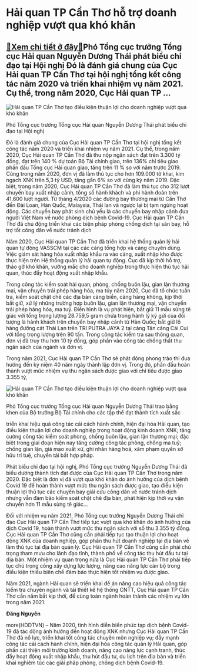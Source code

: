 Hải quan TP Cần Thơ hỗ trợ doanh nghiệp vượt qua khó khăn
=========================================================

[:gift:Xem chi tiết ở đây:gift:](https://hddtvn.com/hai-quan-tp-can-tho-ho-tro-doanh-nghiep-vuot-qua-kho-khan/)Phó Tổng cục trưởng Tổng cục Hải quan Nguyễn Dương Thái phát biểu chỉ đạo tại Hội nghị Đó là đánh giá chung của Cục Hải quan TP Cần Thơ tại hội nghị tổng kết công tác năm 2020 và triển khai nhiệm vụ năm 2021. Cụ thể, trong năm 2020, Cục Hải quan TP …
----------------------------------------------------------------------------------------------------------------------------------------------------------------------------------------------------------------------------------------------------------





![Hải quan TP Cần Thơ tạo điều kiện thuận lợi cho doanh nghiệp vượt qua khó khăn](https://hddtvn.com/wp-content/uploads/2021/01/4630_IMG_9702.jpg "Hải quan TP Cần Thơ tạo điều kiện thuận lợi cho doanh nghiệp vượt qua khó khăn")


Phó Tổng cục trưởng Tổng cục Hải quan Nguyễn Dương Thái phát biểu chỉ đạo tại Hội nghị



Đó là đánh giá chung của Cục Hải quan TP Cần Thơ tại hội nghị tổng kết công tác năm 2020 và triển khai nhiệm vụ năm 2021. Cụ thể, trong năm 2020, Cục Hải quan TP Cần Thơ đã thu nộp ngân sách đạt trên 3.300 tỷ đồng, đạt trên 140 % dự toán Bộ Tài chính giao, trên 136% chỉ tiêu giao phấn đấu Tổng cục Hải quan giao, tăng trên 11 % so với năm trước 2019. Cũng trong năm 2020, đơn vị đã làm thủ tục cho hơn 109.000 tờ khai, kim ngạch XNK trên 5,3 tỷ USD, tăng gần 6% so với cùng kỳ năm 2019. Đặc biệt, trong năm 2020, Cục Hải quan TP Cần Thơ đã làm thủ tục cho 312 lượt chuyến bay xuất nhập cảnh, tổng số hành khách và phi hành đoàn trên 41.600 lượt người. Từ tháng 4/2020 các đường bay thương mại từ Cần Thơ đến Đài Loan, Hàn Quốc, Malaysia, Thái lan và ngược lại bị tạm ngừng hoạt động. Các chuyến bay phát sinh chủ yếu là các chuyến bay nhập cảnh đưa người Việt Nam về nước phòng dịch bệnh Covid-19. Cục Hải quan TP Cần Thơ đã chủ động triển khai các biện pháp phòng chống dịch tại sân bay, hỗ trợ tốt công dân về nước tránh dịch


Năm 2020, Cục Hải quan TP Cần Thơ đã triển khai hệ thống quản lý hải quan tự động VASSCM tại các các cảng tổng hợp và cảng chuyên dùng. Việc giám sát hàng hóa xuất nhập khẩu ra vào cảng, xuất nhập kho được thực hiện trên Hệ thống quản lý hải quan tự động. Cục đã kịp thời hỗ trợ, tháo gỡ khó khăn, vướng mắc cho doanh nghiệp trong thực hiện thủ tục hải quan, thúc đẩy hoạt động xuất nhập khẩu.


Trong công tác kiểm soát hải quan, phòng, chống buôn lậu, gian lận thương mại, vận chuyển trái phép hàng hóa, ma túy năm 2020, Cục đã tổ chức tuần tra, kiểm soát chặt chẽ các địa bàn cảng biển, cảng hàng không, kịp thời bắt giữ, xử lý những trường hợp buôn lậu, gian lận thương mại, vận chuyển trái phép hàng hóa, ma tuý. Điển hình là vụ phát hiện, bắt giữ 11 mẫu sừng tê giác với tổng trọng lượng 28.759,5 gram chứa trong hành lý ký gửi của đối tượng là hành khách trên chuyến bay nhập cảnh từ Hàn Quốc; bắt giữ lô hàng đường cát Thái Lan trên TRI PUTRA JAYA 2 tại cảng Tân cảng Cái Cui với tổng trọng lượng trên 90 tấn. Trong công tác kiểm tra sau thông quan, đơn vị đã truy thu hơn 10 tỷ đồng, góp phần vào công tác chống thất thu ngân sách của ngành và đơn vị.


Trong năm 2021, Cục Hải quan TP Cần Thơ sẽ phát động phong trào thi đua hướng đến kỷ niệm 40 năm ngày thành lập đơn vị. Trong đó, phấn đấu hoàn thành vượt mức nhiệm vụ thu ngân sách được giao với chỉ tiêu được giao 3.355 tỷ,





![Hải quan TP Cần Thơ tạo điều kiện thuận lợi cho doanh nghiệp vượt qua khó khăn](https://hddtvn.com/wp-content/uploads/2021/01/4501_IMG_9697.jpg "Hải quan TP Cần Thơ tạo điều kiện thuận lợi cho doanh nghiệp vượt qua khó khăn")


Phó Tổng cục trưởng Tổng cục Hải quan Nguyễn Dương Thái trao bằng khen của Bộ trưởng Bộ Tài chính cho các tập thể đạt thành tích xuất sắc



triển khai hiệu quả công tác cải cách hành chính, hiện đại hóa Hải quan, tạo điều kiện thuận lợi cho doanh nghiệp trong hoạt động kinh doanh XNK; tăng cường *c*ông tác kiểm soát phòng, chống buôn lậu, gian lận thương mại; đặc biệt trong giai đoạn hiện nay tăng cường công tác phòng, chống ma tuý; chống gian lận, giả mạo xuất xứ, ghi nhãn hàng hoá, xâm phạm quyền sở hữu trí tuệ, chuyển tải bất hợp pháp.


Phát biểu chỉ đạo tại hội nghị, Phó Tổng cục trưởng Nguyễn Dương Thái đã biểu dương thành tích đạt được của Cục Hải quan TP Cần Thơ trong năm 2020. Đặc biệt là đơn vị đã vượt qua khó khăn do ảnh hưởng của dịch bệnh Covid 19 để hoàn thành vượt mức thu ngân sách được giao, tạo điều kiện thuận lợi thủ tục các chuyến bay giải cứu công dân về nước tránh dịch nhưng vẫn đảm bảo kiểm soát chặt chẽ địa bàn, phát hiện kịp thời vụ vận chuyển hơn 11 mẫu sừng tê giác…


Đối với nhiệm vụ năm 2021, Phó Tổng cục trưởng Nguyễn Dương Thái chỉ đạo Cục Hải quan TP Cần Thơ tiếp tục vượt qua khó khăn do ảnh hưởng của dịch Covid 19, hoàn thành vượt mức thu ngân sách với số thu 3.355 tỷ đồng. Cục Hải quan TP Cần Thơ cũng cần phải tiếp tục tạo thuận lợi cho hoạt động XNK của doanh nghiệp, góp phần thu hút doanh nghiệp tại địa bàn về làm thủ tục tại địa bàn quản lý. Cục Hải quan TP Cần Thơ cũng cần phải chú trọng tham mưu cho lãnh đạo tỉnh, thành phố về công tác thu hút đầu tư tại địa bàn. Một nhiệm vụ quan trọng nữa là Cục Hải quan TP Cần Thơ phải tiếp tục chú trọng công xây dựng lực lượng, nâng cao năng lực cán bộ trong điều kiện thiếu biên chế đảm bảo thực hiện tốt nhiệm vụ được giao.


Năm 2021, ngành Hải quan sẽ triển khai đề án nâng cao hiệu quả công tác kiểm tra chuyên ngành và tái thiết kế hệ thống CNTT, Cục Hải quan TP Cần Thơ cần nắm bắt kịp thời, để cùng toàn ngành hoàn thành các nhiệm vụ lớn trong năm 2021.




**Đăng Nguyên**



more(HDDTVN) – Năm 2020, tình hình diễn biến phức tạp dịch bệnh Covid-19 đã tác động ảnh hưởng đến hoạt động XNK nhưng Cục Hải quan TP Cần Thơ đã nổ lực, triển khai tốt công tác chuyên môn nghiệp vụ; đẩy mạnh công tác cải cách hành chính, hiện đại hóa công tác quản lý Hải quan, góp phần cải thiện môi trường kinh doanh, nâng cao năng lực cạnh tranh, thúc đẩy hoạt động xuất nhập khẩu, thu hút đầu tư, du lịch trên địa bàn và triển khai nghiêm túc các giải pháp phòng, chống dịch bệnh Covid-19.

